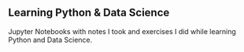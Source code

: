 ## Learning Python & Data Science
Jupyter Notebooks with notes I took and exercises I did while learning Python and Data Science.
